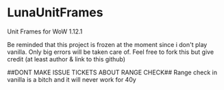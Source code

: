 # LunaUnitFrames
Unit Frames for WoW 1.12.1


Be reminded that this project is frozen at the moment since i don't play vanilla. Only big errors will be taken care of.
Feel free to fork this but give credit (at least author & link to this github)

##DONT MAKE ISSUE TICKETS ABOUT RANGE CHECK##
Range check in vanilla is a bitch and it will never work for 40y
